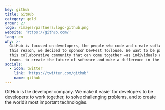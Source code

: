 ```yaml
---
key: github
title: GitHub
category: gold
order: 27
logo: /images/partners/logo-github.png
website: 'https://github.com/'
lang: en
why: >-
  GitHub is focused on developers, the people who code and create software. For
  this reason, we decided to sponsor DevFest Toulouse. We want to be part of
  this collaborative community that can come together —as individuals and in
  teams— to create the future of software and make a difference in the world.  
socials:
  - icon: twitter
    link: 'https://twitter.com/github'
    name: github
---
```

GitHub is the developer company. We make it easier for developers to be developers: to work together, to solve challenging problems, and to create the world’s most important technologies.

